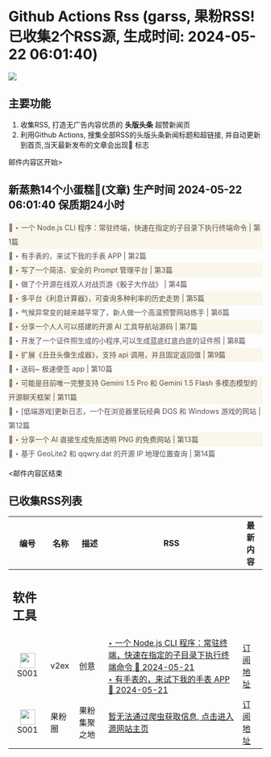 # Github Actions Rss (garss, 果粉RSS! 已收集2个RSS源, 生成时间: 2024-05-22 06:01:40)

![](https://cdn.jsdelivr.net/gh/xinkeji/garss/_media/ga-rss.png)



## 主要功能
1. 收集RSS, 打造无广告内容优质的 **头版头条** 超赞新闻页
2. 利用Github Actions, 搜集全部RSS的头版头条新闻标题和超链接, 并自动更新到首页,当天最新发布的文章会出现🌈 标志

邮件内容区开始>
<h2>新蒸熟14个小蛋糕🍰(文章) 生产时间 2024-05-22 06:01:40 保质期24小时</h2>

<div style='line-height:3;background-color:#FAF6EA;' ><a href='https://www.v2ex.com/t/1042795#reply1' style="line-height:2;text-decoration:none;display:block;color:#584D49;">🌈 ‣ 一个 Node.js CLI 程序：常驻终端，快速在指定的子目录下执行终端命令 | 第1篇</a></div><div style='line-height:3;' ><a href='https://www.v2ex.com/t/1042711#reply7' style="line-height:2;text-decoration:none;display:block;color:#584D49;">🌈 ‣ 有手表的，来试下我的手表 APP | 第2篇</a></div><div style='line-height:3;background-color:#FAF6EA;' ><a href='https://www.v2ex.com/t/1042780#reply2' style="line-height:2;text-decoration:none;display:block;color:#584D49;">🌈 ‣ 写了一个简洁、安全的 Prompt 管理平台 | 第3篇</a></div><div style='line-height:3;' ><a href='https://www.v2ex.com/t/1042686#reply27' style="line-height:2;text-decoration:none;display:block;color:#584D49;">🌈 ‣ 做了个开源在线双人对战页游《骰子大作战》 | 第4篇</a></div><div style='line-height:3;background-color:#FAF6EA;' ><a href='https://www.v2ex.com/t/1042759#reply0' style="line-height:2;text-decoration:none;display:block;color:#584D49;">🌈 ‣ 多平台《利息计算器》，可查询多种利率的历史走势 | 第5篇</a></div><div style='line-height:3;' ><a href='https://www.v2ex.com/t/1042787#reply1' style="line-height:2;text-decoration:none;display:block;color:#584D49;">🌈 ‣ 气候异常变的越来越平常了，新人做一个高温预警网站练手 | 第6篇</a></div><div style='line-height:3;background-color:#FAF6EA;' ><a href='https://www.v2ex.com/t/1042702#reply1' style="line-height:2;text-decoration:none;display:block;color:#584D49;">🌈 ‣ 分享一个人人可以搭建的开源 AI 工具导航站源码 | 第7篇</a></div><div style='line-height:3;' ><a href='https://www.v2ex.com/t/1042626#reply1' style="line-height:2;text-decoration:none;display:block;color:#584D49;">🌈 ‣ 开发了一个证件照生成的小程序,可以生成蓝底红底白底的证件照 | 第8篇</a></div><div style='line-height:3;background-color:#FAF6EA;' ><a href='https://www.v2ex.com/t/1042483#reply14' style="line-height:2;text-decoration:none;display:block;color:#584D49;">🌈 ‣ 扩展《丑丑头像生成器》，支持 api 调用，并且固定返回值 | 第9篇</a></div><div style='line-height:3;' ><a href='https://www.v2ex.com/t/1042512#reply20' style="line-height:2;text-decoration:none;display:block;color:#584D49;">🌈 ‣ 送码~ 极速便签 app | 第10篇</a></div><div style='line-height:3;background-color:#FAF6EA;' ><a href='https://www.v2ex.com/t/1042463#reply7' style="line-height:2;text-decoration:none;display:block;color:#584D49;">🌈 ‣ 可能是目前唯一完整支持 Gemini 1.5 Pro 和 Gemini 1.5 Flash 多模态模型的开源聊天框架 | 第11篇</a></div><div style='line-height:3;' ><a href='https://www.v2ex.com/t/1042589#reply2' style="line-height:2;text-decoration:none;display:block;color:#584D49;">🌈 ‣ [低端游戏]更新日志，一个在浏览器里玩经典 DOS 和 Windows 游戏的网站 | 第12篇</a></div><div style='line-height:3;background-color:#FAF6EA;' ><a href='https://www.v2ex.com/t/1042630#reply1' style="line-height:2;text-decoration:none;display:block;color:#584D49;">🌈 ‣ 分享一个 AI 直接生成免抠透明 PNG 的免费网站 | 第13篇</a></div><div style='line-height:3;' ><a href='https://www.v2ex.com/t/1042502#reply3' style="line-height:2;text-decoration:none;display:block;color:#584D49;">🌈 ‣ 基于 GeoLite2 和 qqwry.dat 的开源 IP 地理位置查询 | 第14篇</a></div>

<邮件内容区结束

## 已收集RSS列表

| 编号 | 名称 | 描述 | RSS | 最新内容 |
| --- | --- | --- | --- | --- |
| <h2 id="软件工具">软件工具</h2> |  |   |  |  |
| <div id="S001" style="text-align: center;"><img src="https://cdn.jsdelivr.net/gh/zhaoolee/garss/_media/favicon/S001.png" width="30px" style="width:30px;height: auto;"/><br><span>S001</span></div> | v2ex | 创意 | [‣ 一个 Node.js CLI 程序：常驻终端，快速在指定的子目录下执行终端命令 🌈 2024-05-21](https://www.v2ex.com/t/1042795#reply1)<br/>[‣ 有手表的，来试下我的手表 APP 🌈 2024-05-21](https://www.v2ex.com/t/1042711#reply7) | [订阅地址](https://www.v2ex.com/feed/tab/creative.xml) |
| <div id="S001" style="text-align: center;"><img src="https://cdn.jsdelivr.net/gh/zhaoolee/garss/_media/favicon/S001.png" width="30px" style="width:30px;height: auto;"/><br><span>S001</span></div> | 果粉圈 | 果粉集聚之地 | [暂无法通过爬虫获取信息, 点击进入源网站主页](https://g0f.cn) | [订阅地址](https://g0f.cn/rss.xml) |



